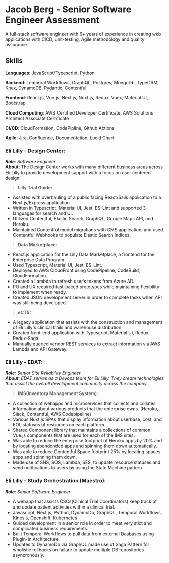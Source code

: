 # Jacob Berg - Senior Software Engineer Assessment 
A full-stack software engineer with 6+ years of experience in creating web applications with CICD, unit-testing, Agile methodology and quality assurance.
## **Skills**

**Languages**: JavaScript/Typescript, Python

**Backend**: Temporal Workflows, GraphQL, Postgres, MongoDb, TypeORM, Knex, DynamoDB, Pydantic, Contentful

**Frontend**: React.js, Vue.js, Next.js, Nuxt.js, Redux, Vuex, Material UI, Bootstrap

**Cloud Computing**: AWS Certified Developer Certificate, AWS Solutions Architect Associate Certificate

**CI/CD**: CloudFormation, CodePipline, Github Actions

**Agile**: Jira, Confluence, Documentation, Lucid Chart

### **Eli Lilly - Design Center:** 

***Role**: Software Engineer*  
**About**: The Design Center works with many different business areas across Eli Lilly to provide development support with a focus on user centered design.

> **Lilly Trial Guide:** 

- Assisted with overhauling of a public facing React/Sails application to a Next.js/Express application.
- Written in Typescript, Material UI, Jest, ES-Lint and supported 3 languages for search and UI.
- Utilized Contentful, Elastic Search, GraphQL, Google Maps API, and Heroku.
- Maintained Contentful model migrations with CMS application, and used Contentful Webhooks to populate Elastic Search indices.

> **Data Marketplace:** 

- React.js application for the Lilly Data Marketplace, a frontend for the Enterprise Data Program.
- Used Typescript, Material UI, Jest, ES-Lint.
- Deployed to AWS CloudFront using CodePipeline, CodeBuild, CloudFormation.
- Created a Lambda to refresh user’s tokens from Azure AD.
- PO and UX required fast-paced prototypes while maintaining flexibility to implement when ready.
- Created JSON development server in order to complete tasks when API was still being developed.

> **eCTS:** 

- A legacy application that assists with the construction and management of Eli Lilly's clinical trails and warehouse distribution. 
- Created front-end application with Typescript, Material UI, Redux, Redux-Saga.
- Manually queried vendor REST services to extract information via AWS Lambda and API Gateway.

### **Eli Lilly - EDAT:** 

***Role**: Senior Site Reliability Engineer*  
***About**: EDAT serves as a Devops team for Eli Lilly. They create technologies that assist the overall development community across the company.*

> **IMS(Inventory Management System):**

- A collection of webapps and microservices that collects and collates information about various products that the enterprise owns. (Heroku, Slack, Contentful, AWS Codepipeline)
- Various Nuxt.js SPAs that display information about userbase, cost, and EOL statuses of resources on each platform.
- Shared Component library that maintains a collections of common Vue.js components that are used for each of the IMS sites. 
- Was able to reduce the enterprise footprint of Heroku apps by 20% and by locating abandonded apps and spinning them down automatically.
- Was able to reduce Contentful Space footprint 25% by locating spaces apps and spinning them down.
- Made use of SNS, SQS, Lambda, SES, to update resource statuses and send notifications to users by using the State Machine pattern.

### **Eli Lilly - Study Orchestration (Maestro):** 

***Role**: Senior Software Engineer*  

- A webapp that assists CSCs(Clinical Trial Coordinators) keep track of and update patient activities within a clinical trial.
- Javascript, Next.js, Python, DynamoDb, GraphQL, Temporal Workflows, Kinesis, Openshift, Kubernetes
- Guided development in a senior role in order to meet very stict and complicated business requirements.
- Built Temporal Workflows to pull data from external Daabases using Plugin-In Architecture.
- Updates to DynamoDb via GraphQL made use of Saga Pattern for wholistic rollbacks on failure to update multiple DB repositories asyncronously.

